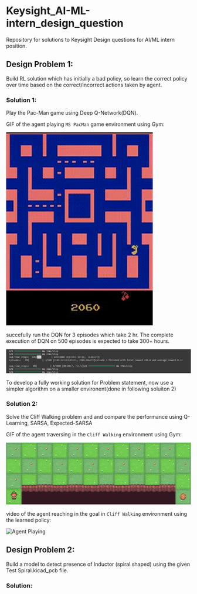 # Keysight_AI-ML-intern_design_question
Repository for solutions to Keysight Design questions for AI/ML intern position.

## Design Problem 1: 
Build RL solution which has initially a bad policy, so learn the correct policy over time based on the correct/incorrect actions taken by agent.

### Solution 1:
Play the Pac-Man game using Deep Q-Network(DQN).

GIF of the agent playing `MS PacMan` game environment using Gym:

![Agent Playing](assets/pacman.gif)

succefully run the DQN for 3 episodes which take 2 hr. The complete execution of DQN on 500 episodes is expected to take 300+ hours.

![Agent Playing](assets/episode.png)

To develop a fully working solution for Problem statement, now use a simpler algorithm on a smaller environent(done in following soluiton 2)

### Solution 2:
Solve the Cliff Walking problem and and compare the performance using Q-Learning, SARSA, Expected-SARSA

GIF of the agent traversing in the `Cliff Walking` environment using Gym:

![Agent Playing](assets/cliffwalking.gif)

video of the agent reaching in the goal in `Cliff Walking` environment using the learned policy:

![Agent Playing](assets/episode.gif)


## Design Problem 2:
Build a model to detect presence of Inductor (spiral shaped) using the given Test Spiral.kicad_pcb file.

### Solution:
